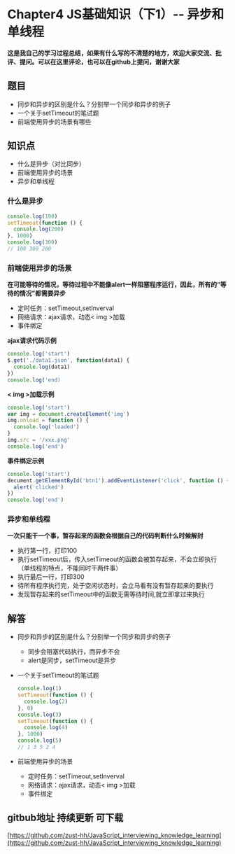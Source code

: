 # Chapter4  JS基础知识（下1）-- 异步和单线程

#### 这是我自己的学习过程总结，如果有什么写的不清楚的地方，欢迎大家交流、批评、提问。可以在这里评论，也可以在github上提问，谢谢大家

## 题目

* 同步和异步的区别是什么？分别举一个同步和异步的例子
* 一个关于setTimeout的笔试题
* 前端使用异步的场景有哪些

## 知识点

* 什么是异步（对比同步）
* 前端使用异步的场景
* 异步和单线程

### 什么是异步

``` js
console.log(100)
setTimeout(function () {
  console.log(200)
}, 1000)
console.log(300)
// 100 300 200
```

### 前端使用异步的场景

**在可能等待的情况，等待过程中不能像alert一样阻塞程序运行，因此，所有的“等待的情况”都需要异步**

* 定时任务：setTimeout,setInverval
* 网络请求：ajax请求，动态< img >加载
* 事件绑定

**ajax请求代码示例**

``` js
console.log('start')
$.get('./data1.json', function(data1) {
  console.log(data1)
})
console.log('end)
```

**< img >加载示例**

``` js
console.log('start')
var img = document.createElement('img')
img.onload = function () {
  console.log('loaded')
}
img.src = '/xxx.png'
console.log('end')
```

**事件绑定示例**

``` js
console.log('start')
decument.getElementById('btn1').addEventListener('click', function () {
  alert('clicked')
})
console.log('end')
```

### 异步和单线程

**一次只能干一个事，暂存起来的函数会根据自己的代码判断什么时候解封**

* 执行第一行，打印100
* 执行setTimeout后，传入setTimeout的函数会被暂存起来，不会立即执行（单线程的特点，不能同时干两件事）
* 执行最后一行，打印300
* 待所有程序执行完，处于空闲状态时，会立马看有没有暂存起来的要执行
* 发现暂存起来的setTimeout中的函数无需等待时间,就立即拿过来执行

## 解答

* 同步和异步的区别是什么？分别举一个同步和异步的例子
  * 同步会阻塞代码执行，而异步不会
  * alert是同步，setTimeout是异步

* 一个关于setTimeout的笔试题

  ``` js
  console.log(1)
  setTimeout(function () {
    console.log(2)
  }, 0)
  console.log(3)
  setTimeout(function () {
    console.log(4)
  }, 1000)
  console.log(5)
  // 1 3 5 2 4
  ```

* 前端使用异步的场景
  * 定时任务：setTimeout,setInverval
  * 网络请求：ajax请求，动态< img >加载
  * 事件绑定

## gitbub地址 持续更新 可下载
[https://github.com/zust-hh/JavaScript_interviewing_knowledge_learning](https://github.com/zust-hh/JavaScript_interviewing_knowledge_learning)